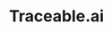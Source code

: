 ---
title: 'Traceable.ai'
name: 'Traceable.ai'

content_type: plugin

publisher: traceable-ai
description: 'API security with inline request blocking and data capture'


products:
    - gateway

works_on:
    - on-prem
    - konnect

min_version:
    gateway: '3.4'

# on_prem:
#   - hybrid
#   - db-less
#   - traditional
# konnect_deployments:
#   - hybrid
#   - cloud-gateways
#   - serverless

third_party: true
premium_partner: true

support_url: https://support.traceable.ai

icon: traceableai.svg

categories:
    - security

search_aliases:
  - traceable ai
  - traceableai
---